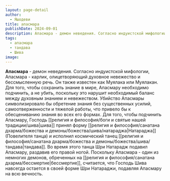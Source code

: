 ```yaml
---
layout: page-detail
author:
  - Яшодеви
title: апасмара
publishDate: 2024-09-01
description: Апасмара - демон неведения. Согласно индуистской мифологии, Апасмара - карлик, олицетворяющий духовное невежество и бессмысленную речь. Для того, чтобы подчинить Апасмару, Господь Шива принял форму Шри Натараджа (Повелителя танца) и исполнил космический танец тандава. Во время этого танца Шри Натарадж подавил Апасмару, раздавив его правой ногой. Поскольку Апасмара - один из немногих демонов, обреченных на бессмертие, считается, что Господь Шива навсегда остается в своей форме Шри Натараджи, подавляя Апасмару на всю вечность.
tags:
  - апасмара
  - тандава
  - Шива
image:
---
```

**Апасмара** - демон неведения. Согласно индуистской мифологии, Апасмара - карлик, олицетворяющий духовное невежество и бессмысленную речь. Он также известен как Муялака или Муялакан. Для того, чтобы сохранить знание в мире, Апасмару необходимо подчинить, а не убить, поскольку это нарушит необходимый баланс между духовным знанием и невежеством. Убийство Апасмары символизировало бы обретение знания без существенных усилий, самоотверженности и тяжелой работы, что привело бы к обесцениванию знания во всех его формах. Для того, чтобы подчинить Апасмару, Господь [[религия и философия/боги и святые нашей традиции/шива|шива]] принял форму [[религия и философия/санатана дхарма/божества и демоны/божества/шива/натараджа|Натараджа]] (Повелителя танца) и исполнил космический танец [[религия и философия/санатана дхарма/божества и демоны/божества/шива/тандава|тандава]]. Во время этого танца Шри Натарадж подавил Апасмару, раздавив его правой ногой. Поскольку Апасмара - один из немногих демонов, обреченных на [[религия и философия/санатана дхарма/бессмертие|бессмертие]], считается, что Господь Шива навсегда остается в своей форме Шри Натараджи, подавляя Апасмару на всю вечность.


